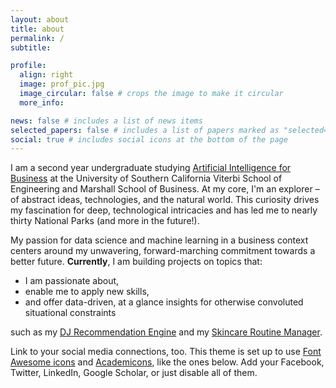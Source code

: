 ```yaml
---
layout: about
title: about
permalink: /
subtitle:

profile:
  align: right
  image: prof_pic.jpg
  image_circular: false # crops the image to make it circular
  more_info:

news: false # includes a list of news items
selected_papers: false # includes a list of papers marked as "selected={true}"
social: true # includes social icons at the bottom of the page
---
```


I am a second year undergraduate studying [Artificial Intelligence for Business](https://www.marshall.usc.edu/programs/undergraduate-programs/undergraduate-degrees/bs-artificial-intelligence-for-business-buai) at the University of Southern California Viterbi School of Engineering and Marshall School of Business. At my core, I'm an explorer – of abstract ideas, technologies, and the natural world. This curiosity drives my fascination for deep, technological intricacies and has led me to nearly thirty National Parks (and more in the future!). 

My passion for data science and machine learning in a business context centers around my unwavering, forward-marching commitment towards a better future. **Currently**, I am building projects on topics that:
- I am passionate about, 
- enable me to apply new skills, 
- and offer data-driven, at a glance insights for otherwise convoluted situational constraints

such as my [DJ Recommendation Engine](https://lee-64.github.io/projects/3_project/) and my [Skincare Routine Manager](https://lee-64.github.io/projects/2_project/).



Link to your social media connections, too. This theme is set up to use [Font Awesome icons](https://fontawesome.com/) and [Academicons](https://jpswalsh.github.io/academicons/), like the ones below. Add your Facebook, Twitter, LinkedIn, Google Scholar, or just disable all of them.
